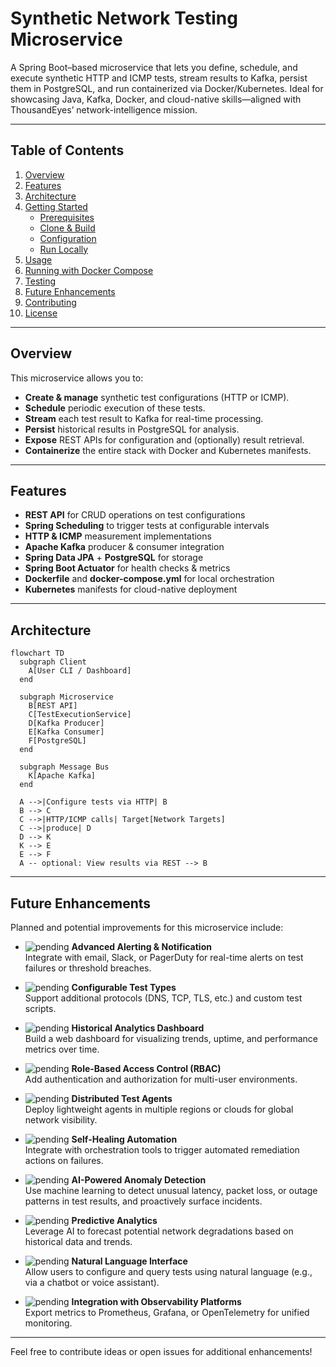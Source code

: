 # Synthetic Network Testing Microservice

A Spring Boot–based microservice that lets you define, schedule, and execute synthetic HTTP and ICMP tests, stream results to Kafka, persist them in PostgreSQL, and run containerized via Docker/Kubernetes. Ideal for showcasing Java, Kafka, Docker, and cloud-native skills—aligned with ThousandEyes’ network-intelligence mission.

---

## Table of Contents

1. [Overview](#overview)  
2. [Features](#features)  
3. [Architecture](#architecture)  
4. [Getting Started](#getting-started)  
   - [Prerequisites](#prerequisites)  
   - [Clone & Build](#clone--build)  
   - [Configuration](#configuration)  
   - [Run Locally](#run-locally)  
5. [Usage](#usage)  
6. [Running with Docker Compose](#running-with-docker-compose)  
7. [Testing](#testing)  
8. [Future Enhancements](#future-enhancements)  
9. [Contributing](#contributing)  
10. [License](#license)  

---

## Overview

This microservice allows you to:

- **Create & manage** synthetic test configurations (HTTP or ICMP).  
- **Schedule** periodic execution of these tests.  
- **Stream** each test result to Kafka for real-time processing.  
- **Persist** historical results in PostgreSQL for analysis.  
- **Expose** REST APIs for configuration and (optionally) result retrieval.  
- **Containerize** the entire stack with Docker and Kubernetes manifests.

---

## Features

- **REST API** for CRUD operations on test configurations  
- **Spring Scheduling** to trigger tests at configurable intervals  
- **HTTP & ICMP** measurement implementations  
- **Apache Kafka** producer & consumer integration  
- **Spring Data JPA** + **PostgreSQL** for storage  
- **Spring Boot Actuator** for health checks & metrics  
- **Dockerfile** and **docker-compose.yml** for local orchestration  
- **Kubernetes** manifests for cloud-native deployment  

---

## Architecture

```mermaid
flowchart TD
  subgraph Client
    A[User CLI / Dashboard]
  end

  subgraph Microservice
    B[REST API]
    C[TestExecutionService]
    D[Kafka Producer]
    E[Kafka Consumer]
    F[PostgreSQL]
  end

  subgraph Message Bus
    K[Apache Kafka]
  end

  A -->|Configure tests via HTTP| B
  B --> C
  C -->|HTTP/ICMP calls| Target[Network Targets]
  C -->|produce| D
  D --> K
  K --> E
  E --> F
  A -- optional: View results via REST --> B
````
---

## Future Enhancements

Planned and potential improvements for this microservice include:

- <img alt="pending" src="https://img.shields.io/badge/status-pending-yellow?style=flat-square"> **Advanced Alerting & Notification**  
  Integrate with email, Slack, or PagerDuty for real-time alerts on test failures or threshold breaches.

- <img alt="pending" src="https://img.shields.io/badge/status-pending-yellow?style=flat-square"> **Configurable Test Types**  
  Support additional protocols (DNS, TCP, TLS, etc.) and custom test scripts.

- <img alt="pending" src="https://img.shields.io/badge/status-pending-yellow?style=flat-square"> **Historical Analytics Dashboard**  
  Build a web dashboard for visualizing trends, uptime, and performance metrics over time.

- <img alt="pending" src="https://img.shields.io/badge/status-pending-yellow?style=flat-square"> **Role-Based Access Control (RBAC)**  
  Add authentication and authorization for multi-user environments.

- <img alt="pending" src="https://img.shields.io/badge/status-pending-yellow?style=flat-square"> **Distributed Test Agents**  
  Deploy lightweight agents in multiple regions or clouds for global network visibility.

- <img alt="pending" src="https://img.shields.io/badge/status-pending-yellow?style=flat-square"> **Self-Healing Automation**  
  Integrate with orchestration tools to trigger automated remediation actions on failures.

- <img alt="pending" src="https://img.shields.io/badge/status-pending-yellow?style=flat-square"> **AI-Powered Anomaly Detection**  
  Use machine learning to detect unusual latency, packet loss, or outage patterns in test results, and proactively surface incidents.

- <img alt="pending" src="https://img.shields.io/badge/status-pending-yellow?style=flat-square"> **Predictive Analytics**  
  Leverage AI to forecast potential network degradations based on historical data and trends.

- <img alt="pending" src="https://img.shields.io/badge/status-pending-yellow?style=flat-square"> **Natural Language Interface**  
  Allow users to configure and query tests using natural language (e.g., via a chatbot or voice assistant).

- <img alt="pending" src="https://img.shields.io/badge/status-pending-yellow?style=flat-square"> **Integration with Observability Platforms**  
  Export metrics to Prometheus, Grafana, or OpenTelemetry for unified monitoring.

---

Feel free to contribute ideas or open issues for additional enhancements!